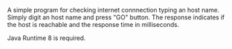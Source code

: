 A simple program for checking internet connnection typing an host name. Simply digit an host name and press "GO" button. 
The response indicates if the host is reachable and the response time in milliseconds.

Java Runtime 8 is required.
